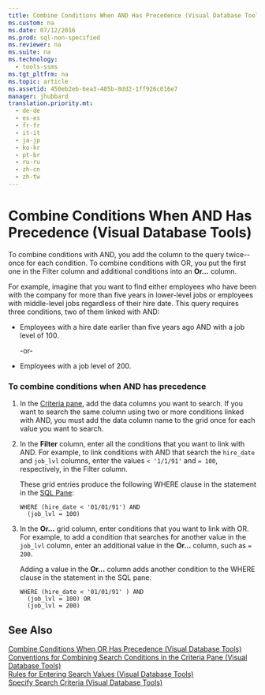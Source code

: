 ```yaml
---
title: Combine Conditions When AND Has Precedence (Visual Database Tools)
ms.custom: na
ms.date: 07/12/2016
ms.prod: sql-non-specified
ms.reviewer: na
ms.suite: na
ms.technology: 
  - tools-ssms
ms.tgt_pltfrm: na
ms.topic: article
ms.assetid: 450eb2eb-6ea3-405b-8dd2-1ff926c016e7
manager: jhubbard
translation.priority.mt: 
  - de-de
  - es-es
  - fr-fr
  - it-it
  - ja-jp
  - ko-kr
  - pt-br
  - ru-ru
  - zh-cn
  - zh-tw
---
```

# Combine Conditions When AND Has Precedence (Visual Database Tools)
To combine conditions with AND, you add the column to the query twice\-\-once for each condition. To combine conditions with OR, you put the first one in the Filter column and additional conditions into an **Or...** column.  
  
For example, imagine that you want to find either employees who have been with the company for more than five years in lower\-level jobs or employees with middle\-level jobs regardless of their hire date. This query requires three conditions, two of them linked with AND:  
  
-   Employees with a hire date earlier than five years ago AND with a job level of 100.  
  
    \-or\-  
  
-   Employees with a job level of 200.  
  
### To combine conditions when AND has precedence  
  
1.  In the [Criteria pane](../content/Criteria-Pane--Visual-Database-Tools-.md), add the data columns you want to search. If you want to search the same column using two or more conditions linked with AND, you must add the data column name to the grid once for each value you want to search.  
  
2.  In the **Filter** column, enter all the conditions that you want to link with AND. For example, to link conditions with AND that search the `hire_date` and `job_lvl` columns, enter the values `< '1/1/91'` and `= 100`, respectively, in the Filter column.  
  
    These grid entries produce the following WHERE clause in the statement in the [SQL Pane](../content/SQL-Pane--Visual-Database-Tools-.md):  
  
    ```  
    WHERE (hire_date < '01/01/91') AND  
      (job_lvl = 100)  
    ```  
  
3.  In the **Or...** grid column, enter conditions that you want to link with OR. For example, to add a condition that searches for another value in the `job_lvl` column, enter an additional value in the **Or...** column, such as `= 200`.  
  
    Adding a value in the **Or...** column adds another condition to the WHERE clause in the statement in the SQL pane:  
  
    ```  
    WHERE (hire_date < '01/01/91' ) AND  
      (job_lvl = 100) OR   
      (job_lvl = 200)  
    ```  
  
## See Also  
[Combine Conditions When OR Has Precedence &#40;Visual Database Tools&#41;](../content/Combine-Conditions-When-OR-Has-Precedence--Visual-Database-Tools-.md)  
[Conventions for Combining Search Conditions in the Criteria Pane &#40;Visual Database Tools&#41;](../content/Conventions-for-Combining-Search-Conditions-in-the-Criteria-Pane--Visual-Database-Tools-.md)  
[Rules for Entering Search Values &#40;Visual Database Tools&#41;](../content/Rules-for-Entering-Search-Values--Visual-Database-Tools-.md)  
[Specify Search Criteria &#40;Visual Database Tools&#41;](../content/Specify-Search-Criteria--Visual-Database-Tools-.md)  
  
